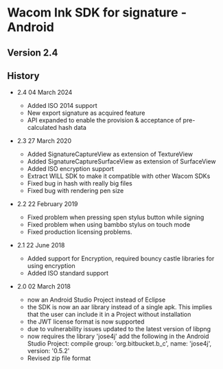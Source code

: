 # Wacom Ink SDK for signature - Android

## Version 2.4

## History

* 2.4 04 March 2024

   * Added ISO 2014 support
   * New export signature as acquired feature
   * API expanded to enable the provision & acceptance of pre-calculated hash data 

* 2.3 27 March 2020

   * Added SignatureCaptureView as extension of TextureView
   * Added SignatureCaptureSurfaceView as extension of SurfaceView
   * Added ISO encryption support
   * Extract WILL SDK to make it compatible with other Wacom SDKs
   * Fixed bug in hash with really big files
   * Fixed bug with rendering pen size 

* 2.2 22 February  2019

   * Fixed problem when pressing spen stylus button while signing
   * Fixed problem when using bambbo stylus on touch mode
   * Fixed production licensing problems.
 
* 2.1 22 June 2018

   * Added support for Encryption, required bouncy castle libraries for using encryption
   * Added ISO standard support
   
* 2.0 02 March 2018

    *	now an Android Studio Project instead of Eclipse
    *	the SDK is now an aar library instead of a single apk.
      This implies that the user can include it in a Project without installation
    *	the JWT license format is now supported
    *	due to vulnerability issues updated to the latest version of libpng
    * now requires the library 'jose4j'
      add the following in the Android Studio Project:
      compile group: 'org.bitbucket.b_c', name: 'jose4j', version: '0.5.2'
    * Revised zip file format

